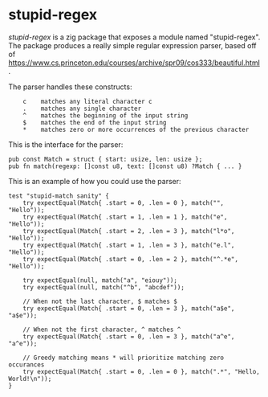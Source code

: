 # stupid-regex

*stupid-regex* is a zig package that exposes a module named "stupid-regex".
The package produces a really simple regular expression parser, based off of
<https://www.cs.princeton.edu/courses/archive/spr09/cos333/beautiful.html>.

The parser handles these constructs:
```
    c    matches any literal character c
    .    matches any single character
    ^    matches the beginning of the input string
    $    matches the end of the input string
    *    matches zero or more occurrences of the previous character
```

This is the interface for the parser:
```zig
pub const Match = struct { start: usize, len: usize };
pub fn match(regexp: []const u8, text: []const u8) ?Match { ... }
```

This is an example of how you could use the parser:
```zig
test "stupid-match sanity" {
    try expectEqual(Match{ .start = 0, .len = 0 }, match("", "Hello"));
    try expectEqual(Match{ .start = 1, .len = 1 }, match("e", "Hello"));
    try expectEqual(Match{ .start = 2, .len = 3 }, match("l*o", "Hello"));
    try expectEqual(Match{ .start = 1, .len = 3 }, match("e.l", "Hello"));
    try expectEqual(Match{ .start = 0, .len = 2 }, match("^.*e", "Hello"));

    try expectEqual(null, match("a", "eiouy"));
    try expectEqual(null, match("^b", "abcdef"));

    // When not the last character, $ matches $
    try expectEqual(Match{ .start = 0, .len = 3 }, match("a$e", "a$e"));

    // When not the first character, ^ matches ^
    try expectEqual(Match{ .start = 0, .len = 3 }, match("a^e", "a^e"));

    // Greedy matching means * will prioritize matching zero occurances
    try expectEqual(Match{ .start = 0, .len = 0 }, match(".*", "Hello, World!\n"));
}
```
